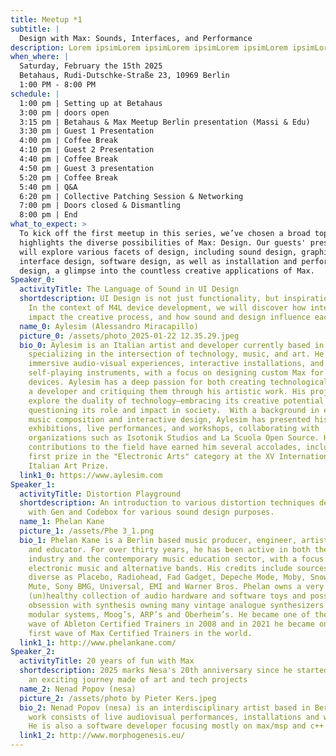 ```yaml
---
title: Meetup *1
subtitle: |
  Design with Max: Sounds, Interfaces, and Performance
description: Lorem ipsimLorem ipsimLorem ipsimLorem ipsimLorem ipsimLorem ipsim
when_where: |
  Saturday, February the 15th 2025
  Betahaus, Rudi-Dutschke-Straße 23, 10969 Berlin
  1:00 PM - 8:00 PM
schedule: |
  1:00 pm | Setting up at Betahaus
  3:00 pm | doors open
  3:15 pm | Betahaus & Max Meetup Berlin presentation (Massi & Edu)
  3:30 pm | Guest 1 Presentation
  4:00 pm | Coffee Break
  4:10 pm | Guest 2 Presentation
  4:40 pm | Coffee Break
  4:50 pm | Guest 3 presentation
  5:20 pm | Coffee Break
  5:40 pm | Q&A
  6:20 pm | Collective Patching Session & Networking
  7:00 pm | Doors closed & Dismantling
  8:00 pm | End
what_to_expect: >
  To kick off the first meetup in this series, we’ve chosen a broad topic that
  highlights the diverse possibilities of Max: Design. Our guests' presentations
  will explore various facets of design, including sound design, graphic
  interface design, software design, as well as installation and performance
  design, a glimpse into the countless creative applications of Max.
Speaker_0:
  activityTitle: The Language of Sound in UI Design
  shortdescription: UI Design is not just functionality, but inspiration as well.
    In the context of M4L device development, we will discover how interfaces
    impact the creative process, and how sound and design influence each other.
  name_0: Aylesim (Alessandro Miracapillo)
  picture_0: /assets/photo_2025-01-22 12.35.29.jpeg
  bio_0: Aylesim is an Italian artist and developer currently based in Berlin,
    specializing in the intersection of technology, music, and art. He creates
    immersive audio-visual experiences, interactive installations, and
    self-playing instruments, with a focus on designing custom Max for Live
    devices. Aylesim has a deep passion for both creating technological tools as
    a developer and critiquing them through his artistic work. His projects
    explore the duality of technology—embracing its creative potential while
    questioning its role and impact in society.  With a background in electronic
    music composition and interactive design, Aylesim has presented his work in
    exhibitions, live performances, and workshops, collaborating with
    organizations such as Isotonik Studios and La Scuola Open Source. His
    contributions to the field have earned him several accolades, including
    first prize in the "Electronic Arts" category at the XV International
    Italian Art Prize.
  link1_0: https://www.aylesim.com
Speaker_1:
  activityTitle: Distortion Playground
  shortdescription: An introduction to various distortion techniques developed
    with Gen and Codebox for various sound design purposes.
  name_1: Phelan Kane
  picture_1: /assets/Phe 3_1.png
  bio_1: Phelan Kane is a Berlin based music producer, engineer, artist, developer
    and educator. For over thirty years, he has been active in both the music
    industry and the contemporary music education sector, with a focus on
    electronic music and alternative bands. His credits include sources as
    diverse as Placebo, Radiohead, Fad Gadget, Depeche Mode, Moby, Snow Patrol,
    Mute, Sony BMG, Universal, EMI and Warner Bros. Phelan owns a very
    (un)healthy collection of audio hardware and software toys and possesses an
    obsession with synthesis owning many vintage analogue synthesizers such as
    modular systems, Moog’s, ARP’s and Oberheim’s. He became one of the first
    wave of Ableton Certified Trainers in 2008 and in 2021 he became one of the
    first wave of Max Certified Trainers in the world.
  link1_1: http://www.phelankane.com/
Speaker_2:
  activityTitle: 20 years of fun with Max
  shortdescription: 2025 marks Nesa's 20th anniversary since he started patching,
    an exciting journey made of art and tech projects
  name_2: Nenad Popov (nesa)
  picture_2: /assets/photo by Pieter Kers.jpeg
  bio_2: Nenad Popov (nesa) is an interdisciplinary artist based in Berlin. His
    work consists of live audiovisual performances, installations and workshops.
    He is also a software developer focusing mostly on max/msp and c++.
  link1_2: http://www.morphogenesis.eu/
---
```


